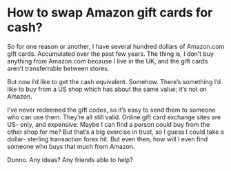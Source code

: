 # How to swap Amazon gift cards for cash?

So for one reason or another, I have several hundred dollars of Amazon.com
gift cards. Accumulated over the past few years. The thing is, I don’t buy
anything from Amazon.com because I live in the UK, and the gift cards aren’t
transferrable between stores.

But now I’d like to get the cash equivalent. Somehow. There’s something I’d
like to buy from a US shop which has about the same value; it’s not on Amazon.

I’ve never redeemed the gift codes, so it’s easy to send them to someone who
can use them. They’re all still valid. Online gift card exchange sites are US-
only, and expensive. Maybe I can find a person could buy from the other shop
for me? But that’s a big exercise in trust, so I guess I could take a dollar-
sterling transaction forex hit. But even then, how will I even find someone
who buys that much from Amazon.

Dunno. Any ideas? Any friends able to help?
